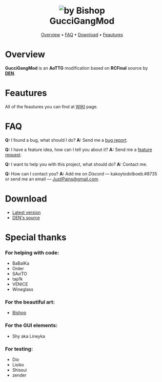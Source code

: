 <h1 align="center">
  <br>
  <a><img src="https://i.imgur.com/72NvqqP.png" alt="by Bishop"></a>
  <br>
  GucciGangMod
  <br>
</h1>

<p align="center">
  <a href="#overview">Overview</a>
  •
  <a href="#faq">FAQ</a>
  •
  <a href="#download">Download</a>
  •
  <a href="https://github.com/JustlPain/GucciGangMod/wiki/Information">Feautures</a>
</p>


# Overview
**GucciGangMod** is an **AoTTG** modification based on **RCFinal** source by **[DEN](#download)**.

# Feautures
All of the feautures you can find at [WIKI](https://github.com/JustlPain/GucciGangMod/wiki) page.

# FAQ
**Q:** I found a bug, what should I do?
**A:** Send me a [bug report](https://github.com/JustlPain/GucciGangMod/issues/new/choose).

**Q:** I have a feature idea, how can I tell you about it?
**A:** Send me a [feature request](https://github.com/JustlPain/GucciGangMod/issues/new/choose).

**Q:** I want to help you with this project, what should do?
**A:** Contact me.

**Q:** How can I contact you?
**A:** Add me on *Discord* — kakoytodolboeb.#8735 or send me an email — JustlPains@gmail.com.

# Download
* [Latest version](https://github.com/JustlPain/GucciGangMod/releases)
* [DEN's source](https://mega.nz/#!R5oxzQAA!xl2WvFQZJPAHs8rkYJMBmE74V_FNf1SiYN91KXQDq3M)

# Special thanks
### For helping with code:
* BaBaIKa
* Order
* SAviTO
* tap1k
* VENICE
* Wineglass
### For the beautiful art:
* [Bishop](https://vk.com/bishoptyan)
### For the GUI elements:
* Shy aka Lineyka
### For testing:
* Dio
* Lisiko
* Shissui
* zender
